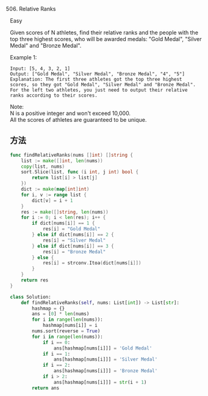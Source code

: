 506. Relative Ranks


Easy


Given scores of N athletes, find their relative ranks and the people with the top three highest scores, who will be awarded medals: "Gold Medal", "Silver Medal" and "Bronze Medal".

Example 1:
```
Input: [5, 4, 3, 2, 1]
Output: ["Gold Medal", "Silver Medal", "Bronze Medal", "4", "5"]
Explanation: The first three athletes got the top three highest scores, so they got "Gold Medal", "Silver Medal" and "Bronze Medal". 
For the left two athletes, you just need to output their relative ranks according to their scores.
```

Note:  
N is a positive integer and won't exceed 10,000.  
All the scores of athletes are guaranteed to be unique.


## 方法



```go
func findRelativeRanks(nums []int) []string {
    list := make([]int, len(nums))
    copy(list, nums)
    sort.Slice(list, func (i int, j int) bool {
        return list[i] > list[j]
    })
    dict := make(map[int]int)
    for i, v := range list {
        dict[v] = i + 1
    }
    res := make([]string, len(nums))
    for i := 0; i < len(res); i++ {
        if dict[nums[i]] == 1 {
            res[i] = "Gold Medal"
        } else if dict[nums[i]] == 2 {
            res[i] = "Silver Medal"
        } else if dict[nums[i]] == 3 {
            res[i] = "Bronze Medal"
        } else {
            res[i] = strconv.Itoa(dict[nums[i]])
        }
    }
    return res
}
```

```python
class Solution:
    def findRelativeRanks(self, nums: List[int]) -> List[str]:
        hashmap = {}
        ans = [0] * len(nums)
        for i in range(len(nums)):
            hashmap[nums[i]] = i
        nums.sort(reverse = True)
        for i in range(len(nums)):
            if i == 0:
                ans[hashmap[nums[i]]] = 'Gold Medal'
            if i == 1:
                ans[hashmap[nums[i]]] = 'Silver Medal'
            if i == 2:
                ans[hashmap[nums[i]]] = 'Bronze Medal'
            if i > 2:
                ans[hashmap[nums[i]]] = str(i + 1)
        return ans
```